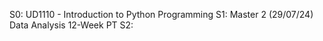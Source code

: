 S0: UD1110 - Introduction to Python Programming
S1: Master 2 (29/07/24) Data Analysis 12-Week PT 
S2: 

